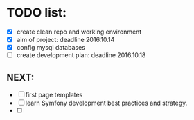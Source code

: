 # TODO list:
- [x] create clean repo and working environment
- [x] aim of project: deadline 2016.10.14
- [x] config mysql databases
- [ ] create development plan: deadline 2016.10.18

## NEXT:
- [ ] first page templates
- [ ] learn Symfony development best practices and strategy.
- [ ] 
